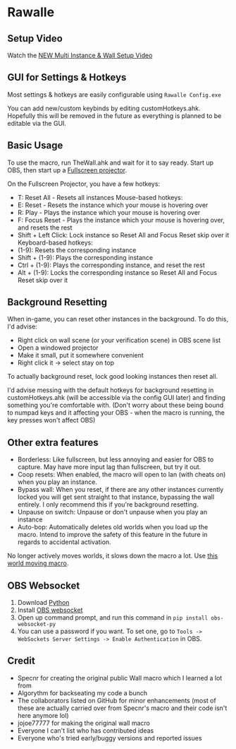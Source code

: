 # Rawalle 

## Setup Video

Watch the [NEW Multi Instance & Wall Setup Video](https://youtu.be/0xAHMW93MQw)

## GUI for Settings & Hotkeys

Most settings & hotkeys are easily configurable using `Rawalle Config.exe`

You can add new/custom keybinds by editing customHotkeys.ahk. Hopefully this will be removed in the future as everything is planned to be editable via the GUI.

## Basic Usage

To use the macro, run TheWall.ahk and wait for it to say ready. Start up OBS, then start up a [Fullscreen projector](https://youtu.be/9YqZ6Ogv3rk).

On the Fullscreen Projector, you have a few hotkeys: 
- T: Reset All - Resets all instances
Mouse-based hotkeys:
- E: Reset - Resets the instance which your mouse is hovering over
- R: Play - Plays the instance which your mouse is hovering over
- F: Focus Reset - Plays the instance which your mouse is hovering over, and resets the rest
- Shift + Left Click: Lock instance so Reset All and Focus Reset skip over it
Keyboard-based hotkeys:
- (1-9): Resets the corresponding instance
- Shift + (1-9): Plays the corresponding instance
- Ctrl + (1-9): Plays the corresponding instance, and reset the rest
- Alt + (1-9): Locks the corresponding instance so Reset All and Focus Reset skip over it

## Background Resetting

When in-game, you can reset other instances in the background. To do this, I'd advise:

- Right click on wall scene (or your verification scene) in OBS scene list
- Open a windowed projector
- Make it small, put it somewhere convenient
- Right click it -> select stay on top

To actually background reset, lock good looking instances then reset all.

I'd advise messing with the default hotkeys for background resetting in customHotkeys.ahk (will be accessible via the config GUI later) and finding something you're comfortable with.
(Don't worry about these being bound to numpad keys and it affecting your OBS - when the macro is running, the key presses won't affect OBS)

## Other extra features

- Borderless: Like fullscreen, but less annoying and easier for OBS to capture. May have more input lag than fullscreen, but try it out.
- Coop resets: When enabled, the macro will open to lan (with cheats on) when you play an instance.
- Bypass wall: When you reset, if there are any other instances currently locked you will get sent straight to that instance, bypassing the wall entirely. I only recommend this if you're background resetting.
- Unpause on switch: Unpause or don't unpause when you play an instance
- Auto-bop: Automatically deletes old worlds when you load up the macro. Intend to improve the safety of this feature in the future in regards to accidental activation.

No longer actively moves worlds, it slows down the macro a lot. Use [this world moving macro](https://gist.github.com/Specnr/f7a5450d932a1277fdcd6c141ad7bf6a).

## OBS Websocket

1) Download [Python](https://www.python.org/downloads/)
2) Install [OBS websocket](https://obsproject.com/forum/resources/obs-websocket-remote-control-obs-studio-from-websockets.466/)
3) Open up command prompt, and run this command in `pip install obs-websocket-py`
4) You can use a password if you want. To set one, go to `Tools -> WebSockets Server Settings -> Enable Authentication` in OBS.

## Credit

- Specnr for creating the original public Wall macro which I learned a lot from
- Algorythm for backseating my code a bunch
- The collaborators listed on GitHub for minor enhancements (most of these are actually carried over from Specnr's macro and their code isn't here anymore lol)
- jojoe77777 for making the original wall macro
- Everyone I can't list who has contributed ideas
- Everyone who's tried early/buggy versions and reported issues

